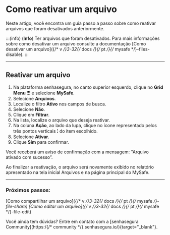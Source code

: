 # Como reativar um arquivo

Neste artigo, você encontra um guia passo a passo sobre como reativar arquivos que foram desativados anteriormente.

:::(info) (**Info**)
Ter arquivos que foram desativados. Para  mais informações sobre como desativar um arquivo consulte a documentação [Como desativar um arquivo]({/* v */}3-32{/* docs */}{/* pt */}{/* mysafe */}-files-disable).
:::
***

## Reativar um arquivo

1. Na plataforma senhasegura, no canto superior esquerdo, clique no **Grid Menu ⁝⁝⁝** e selecione **MySafe**.
2. Selecione **Arquivos**. 
3. Localize o filtro **Ativo** nos campos de busca.
4. Selecione **Não**.
5. Clique em **Filtrar**.
6. Na lista, localize o arquivo que deseja reativar.
7. Na coluna **Ação**, ao lado da lupa, clique no ícone representado pelos três pontos verticais **⁝** do item escolhido.
8. Selecione **Ativar**.
9. Clique **Sim** para confirmar.

Você receberá um aviso de confirmação com a mensagem: "Arquivo ativado com sucesso”. 

Ao finalizar a reativação, o arquivo será novamente exibido no relatório apresentado na tela inicial Arquivos e na página principal do MySafe.
***

### Próximos passos:
[Como compartilhar um arquivo]({/* v */}3-32{/* docs */}{/* pt */}{/* mysafe */}-file-share)
[Como editar um arquivo]({/* v */}3-32{/* docs */}{/* pt */}{/* mysafe */}-file-edit)

Você ainda tem dúvidas? Entre em contato com a  [senhasegura Community](https:/{/* community */}.senhasegura.io/){target="_blank"}.